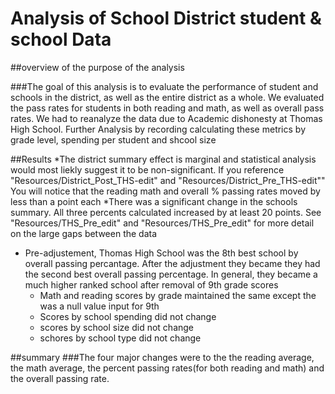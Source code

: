 # Analysis of School District student & school Data

##overview of the purpose of the analysis

###The goal of this analysis is to evaluate the performance of student and schools in the district, as well as the entire district as a whole. We evaluated the pass rates for students in both reading and math, as well as overall pass rates. We had to reanalyze the data due to Academic dishonesty at Thomas High School. Further Analysis by recording calculating these metrics by grade level, spending per student and shcool size

##Results
*The district summary effect is marginal and statistical analysis would most liekly suggest it to be non-significant. If you reference "Resources/District_Post_THS-edit" and "Resources/District_Pre_THS-edit"" You will notice that the reading math and overall % passing rates moved by less than a point each
*There was a significant change in the schools summary. All three percents calculated increased by at least 20 points. See "Resources/THS_Pre_edit" and  "Resources/THS_Pre_edit" for more detail on the large gaps between the data
* Pre-adjustement, Thomas High School was the 8th best school by overall passing percantage. After the adjustment they became they had the second best overall passing percentage. In general, they became a much higher ranked school after removal of 9th grade scores
  * Math and reading scores by grade maintained the same except the was a null value input for 9th
  * Scores by school spending did not change
  * scores by school size did not change
  * schores by school type did not change

##summary
###The four major changes were to the the reading average, the math average, the percent passing rates(for both reading and math) and the overall passing rate.
